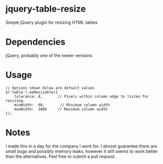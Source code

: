 # jquery-table-resize
Simple jQuery plugin for resizing HTML tables

# Dependencies
jQuery, probably one of the newer versions

# Usage

```
// Options shown below are default values
$('table').eeResizable({
    tolerance: 8,       // Pixels within column edge to listen for resizing.
    minWidth:  60,       // Minimum column width
    maxWidth:  1000     // Maximum column width
});
```

# Notes

I made this in a day for the company I work for.
I almost guarantee there are small bugs and possibly memory leaks, however it still seems to work better than the alternatives.
Feel free to submit a pull request.

